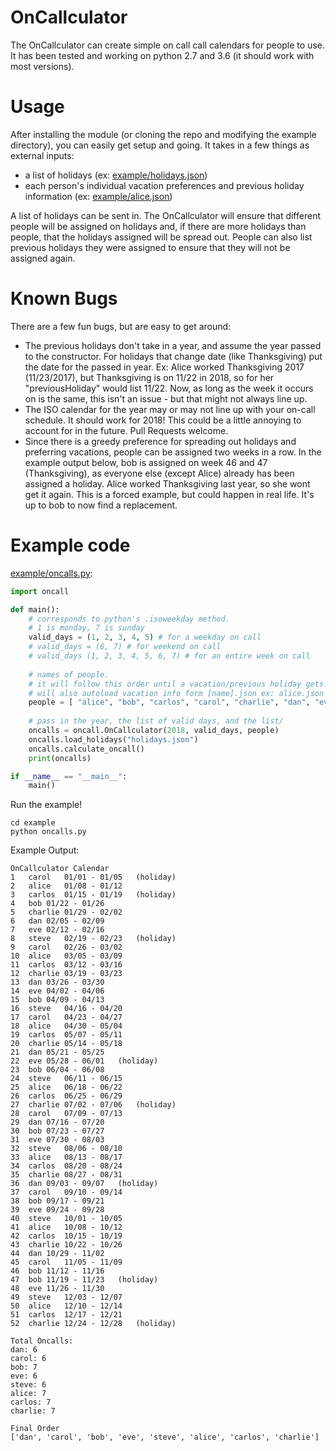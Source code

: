 # OnCallculator
The OnCallculator can create simple on call call calendars for people to use. It has been tested and working on python 2.7 and 3.6 (it should work with most versions).

# Usage
After installing the module (or cloning the repo and modifying the example directory), you can easily get setup and going. It takes in a few things as external inputs:

 * a list of holidays (ex: [example/holidays.json](example/holidays.json))
 * each person's individual vacation preferences and previous holiday information (ex: [example/alice.json](example/alice.json))

A list of holidays can be sent in. The OnCallculator will ensure that different people will be assigned on holidays and, if there are more holidays than people, that the holidays assigned will be spread out. People can also list previous holidays they were assigned to ensure that they will not be assigned again.

# Known Bugs
There are a few fun bugs, but are easy to get around:
 * The previous holidays don't take in a year, and assume the year passed to the constructor. For holidays that change date (like Thanksgiving) put the date for the passed in year. Ex: Alice worked Thanksgiving 2017 (11/23/2017), but Thanksgiving is on 11/22 in 2018, so for her "previousHoliday" would list 11/22. Now, as long as the week it occurs on is the same, this isn't an issue - but that might not always line up.
 * The ISO calendar for the year may or may not line up with your on-call schedule. It should work for 2018! This could be a little annoying to account for in the future. Pull Requests welcome.
 * Since there is a greedy preference for spreading out holidays and preferring vacations, people can be assigned two weeks in a row. In the example output below, bob is assigned on week 46 and 47 (Thanksgiving), as everyone else (except Alice) already has been assigned a holiday. Alice worked Thanksgiving last year, so she wont get it again. This is a forced example, but could happen in real life. It's up to bob to now find a replacement.

# Example code
[example/oncalls.py](example/oncalls.py):

``` python
import oncall

def main():
    # corresponds to python's .isoweekday method.
    # 1 is monday, 7 is sunday
    valid_days = (1, 2, 3, 4, 5) # for a weekday on call
    # valid_days = (6, 7) # for weekend on call
    # valid_days (1, 2, 3, 4, 5, 6, 7) # for an entire week on call
    
    # names of people.
    # it will follow this order until a vacation/previous holiday gets in the way
    # will also autoload vacation info form [name].json ex: alice.json
    people = [ "alice", "bob", "carlos", "carol", "charlie", "dan", "eve", "steve" ]
    
    # pass in the year, the list of valid days, and the list/
    oncalls = oncall.OnCallculator(2018, valid_days, people)
    oncalls.load_holidays("holidays.json")
    oncalls.calculate_oncall()
    print(oncalls)

if __name__ == "__main__":
    main()
```

Run the example!
```
cd example
python oncalls.py
```

Example Output:
```
OnCallculator Calendar
1   carol   01/01 - 01/05   (holiday)
2   alice   01/08 - 01/12
3   carlos  01/15 - 01/19   (holiday)
4   bob 01/22 - 01/26
5   charlie 01/29 - 02/02
6   dan 02/05 - 02/09
7   eve 02/12 - 02/16
8   steve   02/19 - 02/23   (holiday)
9   carol   02/26 - 03/02
10  alice   03/05 - 03/09
11  carlos  03/12 - 03/16
12  charlie 03/19 - 03/23
13  dan 03/26 - 03/30
14  eve 04/02 - 04/06
15  bob 04/09 - 04/13
16  steve   04/16 - 04/20
17  carol   04/23 - 04/27
18  alice   04/30 - 05/04
19  carlos  05/07 - 05/11
20  charlie 05/14 - 05/18
21  dan 05/21 - 05/25
22  eve 05/28 - 06/01   (holiday)
23  bob 06/04 - 06/08
24  steve   06/11 - 06/15
25  alice   06/18 - 06/22
26  carlos  06/25 - 06/29
27  charlie 07/02 - 07/06   (holiday)
28  carol   07/09 - 07/13
29  dan 07/16 - 07/20
30  bob 07/23 - 07/27
31  eve 07/30 - 08/03
32  steve   08/06 - 08/10
33  alice   08/13 - 08/17
34  carlos  08/20 - 08/24
35  charlie 08/27 - 08/31
36  dan 09/03 - 09/07   (holiday)
37  carol   09/10 - 09/14
38  bob 09/17 - 09/21
39  eve 09/24 - 09/28
40  steve   10/01 - 10/05
41  alice   10/08 - 10/12
42  carlos  10/15 - 10/19
43  charlie 10/22 - 10/26
44  dan 10/29 - 11/02
45  carol   11/05 - 11/09
46  bob 11/12 - 11/16
47  bob 11/19 - 11/23   (holiday)
48  eve 11/26 - 11/30
49  steve   12/03 - 12/07
50  alice   12/10 - 12/14
51  carlos  12/17 - 12/21
52  charlie 12/24 - 12/28   (holiday)

Total Oncalls:
dan: 6
carol: 6
bob: 7
eve: 6
steve: 6
alice: 7
carlos: 7
charlie: 7

Final Order
['dan', 'carol', 'bob', 'eve', 'steve', 'alice', 'carlos', 'charlie']
```
